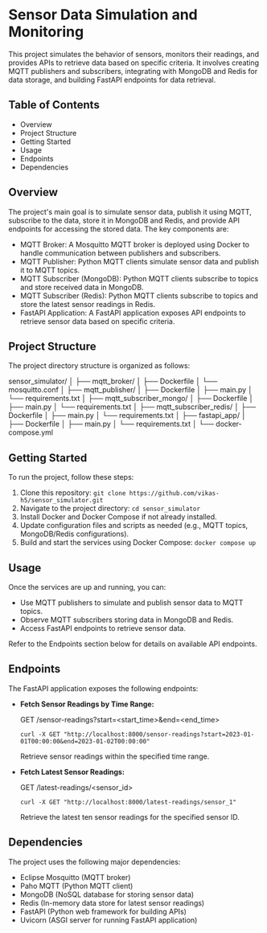 # Sensor Data Simulation and Monitoring

This project simulates the behavior of sensors, monitors their readings, and provides APIs to retrieve data based on specific criteria. It involves creating MQTT publishers and subscribers, integrating with MongoDB and Redis for data storage, and building FastAPI endpoints for data retrieval.

## Table of Contents

* Overview
* Project Structure
* Getting Started
* Usage
* Endpoints
* Dependencies

## Overview

The project's main goal is to simulate sensor data, publish it using MQTT, subscribe to the data, store it in MongoDB and Redis, and provide API endpoints for accessing the stored data. The key components are:

* MQTT Broker: A Mosquitto MQTT broker is deployed using Docker to handle communication between publishers and subscribers.
* MQTT Publisher: Python MQTT clients simulate sensor data and publish it to MQTT topics.
* MQTT Subscriber (MongoDB): Python MQTT clients subscribe to topics and store received data in MongoDB.
* MQTT Subscriber (Redis): Python MQTT clients subscribe to topics and store the latest sensor readings in Redis.
* FastAPI Application: A FastAPI application exposes API endpoints to retrieve sensor data based on specific criteria.

## Project Structure

The project directory structure is organized as follows:

sensor_simulator/
│
├── mqtt_broker/
│   ├── Dockerfile
│   └── mosquitto.conf
│
├── mqtt_publisher/
│   ├── Dockerfile
│   ├── main.py
│   └── requirements.txt
│
├── mqtt_subscriber_mongo/
│   ├── Dockerfile
│   ├── main.py
│   └── requirements.txt
│
├── mqtt_subscriber_redis/
│   ├── Dockerfile
│   ├── main.py
│   └── requirements.txt
│
├── fastapi_app/
│   ├── Dockerfile
│   ├── main.py
│   └── requirements.txt
│
└── docker-compose.yml

## Getting Started

To run the project, follow these steps:

1. Clone this repository: `git clone https://github.com/vikas-h5/sensor_simulator.git`
2. Navigate to the project directory: `cd sensor_simulator`
3. Install Docker and Docker Compose if not already installed.
4. Update configuration files and scripts as needed (e.g., MQTT topics, MongoDB/Redis configurations).
5. Build and start the services using Docker Compose: `docker compose up`

## Usage

Once the services are up and running, you can:

* Use MQTT publishers to simulate and publish sensor data to MQTT topics.
* Observe MQTT subscribers storing data in MongoDB and Redis.
* Access FastAPI endpoints to retrieve sensor data.

Refer to the Endpoints section below for details on available API endpoints.

## Endpoints

The FastAPI application exposes the following endpoints:

* **Fetch Sensor Readings by Time Range:**

  GET /sensor-readings?start=<start_time>&end=<end_time>

  ```
  curl -X GET "http://localhost:8000/sensor-readings?start=2023-01-01T00:00:00&end=2023-01-02T00:00:00"
  ```

  Retrieve sensor readings within the specified time range.
* **Fetch Latest Sensor Readings:**

  GET /latest-readings/<sensor_id>

  ```
  curl -X GET "http://localhost:8000/latest-readings/sensor_1"
  ```

  Retrieve the latest ten sensor readings for the specified sensor ID.

## Dependencies

The project uses the following major dependencies:

* Eclipse Mosquitto (MQTT broker)
* Paho MQTT (Python MQTT client)
* MongoDB (NoSQL database for storing sensor data)
* Redis (In-memory data store for latest sensor readings)
* FastAPI (Python web framework for building APIs)
* Uvicorn (ASGI server for running FastAPI application)
